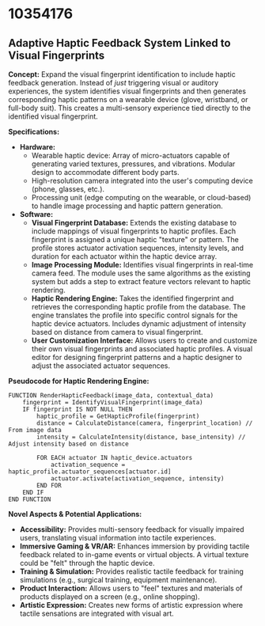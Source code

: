 # 10354176

## Adaptive Haptic Feedback System Linked to Visual Fingerprints

**Concept:** Expand the visual fingerprint identification to include haptic feedback generation. Instead of *just* triggering visual or auditory experiences, the system identifies visual fingerprints and then generates corresponding haptic patterns on a wearable device (glove, wristband, or full-body suit). This creates a multi-sensory experience tied directly to the identified visual fingerprint.

**Specifications:**

*   **Hardware:**
    *   Wearable haptic device: Array of micro-actuators capable of generating varied textures, pressures, and vibrations. Modular design to accommodate different body parts.
    *   High-resolution camera integrated into the user's computing device (phone, glasses, etc.).
    *   Processing unit (edge computing on the wearable, or cloud-based) to handle image processing and haptic pattern generation.
*   **Software:**
    *   **Visual Fingerprint Database:** Extends the existing database to include mappings of visual fingerprints to haptic profiles. Each fingerprint is assigned a unique haptic "texture" or pattern.  The profile stores actuator activation sequences, intensity levels, and duration for each actuator within the haptic device array.
    *   **Image Processing Module:** Identifies visual fingerprints in real-time camera feed. The module uses the same algorithms as the existing system but adds a step to extract feature vectors relevant to haptic rendering.
    *   **Haptic Rendering Engine:**  Takes the identified fingerprint and retrieves the corresponding haptic profile from the database. The engine translates the profile into specific control signals for the haptic device actuators. Includes dynamic adjustment of intensity based on distance from camera to visual fingerprint.
    *   **User Customization Interface:** Allows users to create and customize their own visual fingerprints and associated haptic profiles. A visual editor for designing fingerprint patterns and a haptic designer to adjust the associated actuator sequences.

**Pseudocode for Haptic Rendering Engine:**

```
FUNCTION RenderHapticFeedback(image_data, contextual_data)
    fingerprint = IdentifyVisualFingerprint(image_data)
    IF fingerprint IS NOT NULL THEN
        haptic_profile = GetHapticProfile(fingerprint)
        distance = CalculateDistance(camera, fingerprint_location) // From image data
        intensity = CalculateIntensity(distance, base_intensity) // Adjust intensity based on distance
        
        FOR EACH actuator IN haptic_device.actuators
            activation_sequence = haptic_profile.actuator_sequences[actuator.id]
            actuator.activate(activation_sequence, intensity)
        END FOR
    END IF
END FUNCTION
```

**Novel Aspects & Potential Applications:**

*   **Accessibility:** Provides multi-sensory feedback for visually impaired users, translating visual information into tactile experiences.
*   **Immersive Gaming & VR/AR:** Enhances immersion by providing tactile feedback related to in-game events or virtual objects.  A virtual texture could be "felt" through the haptic device.
*   **Training & Simulation:**  Provides realistic tactile feedback for training simulations (e.g., surgical training, equipment maintenance).
*   **Product Interaction:**  Allows users to "feel" textures and materials of products displayed on a screen (e.g., online shopping).
*   **Artistic Expression:** Creates new forms of artistic expression where tactile sensations are integrated with visual art.